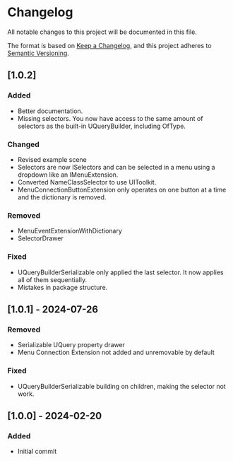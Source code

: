 # Changelog

All notable changes to this project will be documented in this file.

The format is based on [Keep a Changelog](https://keepachangelog.com/en/1.1.0/),
and this project adheres to [Semantic Versioning](https://semver.org/spec/v2.0.0.html).

## [1.0.2]

### Added
- Better documentation.
- Missing selectors. You now have access to the same amount of selectors as the built-in UQueryBuilder, including OfType.

### Changed
- Revised example scene 
- Selectors are now ISelectors and can be selected in a menu using a dropdown like an IMenuExtension. 
- Converted NameClassSelector to use UIToolkit.
- MenuConnectionButtonExtension only operates on one button at a time and the dictionary is removed.

### Removed
- MenuEventExtensionWithDictionary
- SelectorDrawer

### Fixed
- UQueryBuilderSerializable only applied the last selector. It now applies all of them sequentially.
- Mistakes in package structure.

## [1.0.1] - 2024-07-26

### Removed 
- Serializable UQuery property drawer
- Menu Connection Extension not added and unremovable by default

### Fixed 
- UQueryBuilderSerializable building on children, making the selector not work.

## [1.0.0] - 2024-02-20

### Added
- Initial commit
